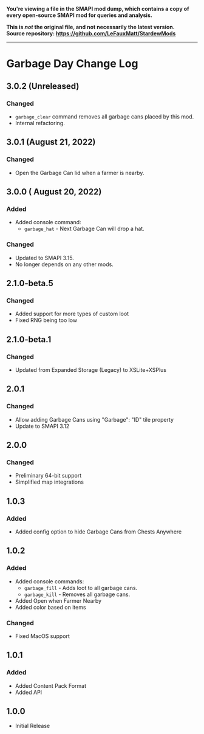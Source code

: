 **You're viewing a file in the SMAPI mod dump, which contains a copy of every open-source SMAPI mod
for queries and analysis.**

**This is _not_ the original file, and not necessarily the latest version.**  
**Source repository: https://github.com/LeFauxMatt/StardewMods**

----

# Garbage Day Change Log

## 3.0.2 (Unreleased)

### Changed

* `garbage_clear` command removes all garbage cans placed by this mod.
* Internal refactoring.

## 3.0.1 (August 21, 2022)

### Changed

* Open the Garbage Can lid when a farmer is nearby.

## 3.0.0 ( August 20, 2022)

### Added

* Added console command:
    * `garbage_hat` - Next Garbage Can will drop a hat.

### Changed

* Updated to SMAPI 3.15.
* No longer depends on any other mods.

## 2.1.0-beta.5

### Changed

* Added support for more types of custom loot
* Fixed RNG being too low

## 2.1.0-beta.1

### Changed

* Updated from Expanded Storage (Legacy) to XSLite+XSPlus

## 2.0.1

### Changed

* Allow adding Garbage Cans using "Garbage": "ID" tile property
* Update to SMAPI 3.12

## 2.0.0

### Changed

* Preliminary 64-bit support
* Simplified map integrations

## 1.0.3

### Added

* Added config option to hide Garbage Cans from Chests Anywhere

## 1.0.2

### Added

* Added console commands:
    * `garbage_fill` - Adds loot to all garbage cans.
    * `garbage_kill` - Removes all garbage cans.
* Added Open when Farmer Nearby
* Added color based on items

### Changed

* Fixed MacOS support

## 1.0.1

### Added

* Added Content Pack Format
* Added API

## 1.0.0

* Initial Release